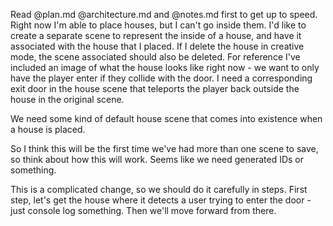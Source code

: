 Read @plan.md @architecture.md and @notes.md first to get up to speed. Right now I'm able to place houses, but I can't go inside them. I'd like to create a separate scene to represent the inside of a house, and have it associated with the house that I placed. If I delete the house in creative mode, the scene associated should also be deleted. For reference I've included an image of what the house looks like right now - we want to only have the player enter if they collide with the door.  I need a corresponding exit door in the house scene that teleports the player back outside the house in the original scene.

We need some kind of default house scene that comes into existence when a house is placed.

So I think this will be the first time we've had more than one scene to save, so think about how this will work. Seems like we need generated IDs or something.

This is a complicated change, so we should do it carefully in steps. First step, let's get the house where it detects a user trying to enter the door - just console log something. Then we'll move forward from there.